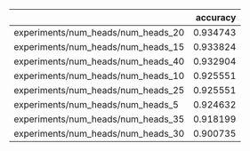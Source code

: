 |                                    |   accuracy |
|:-----------------------------------|-----------:|
| experiments/num_heads/num_heads_20 |   0.934743 |
| experiments/num_heads/num_heads_15 |   0.933824 |
| experiments/num_heads/num_heads_40 |   0.932904 |
| experiments/num_heads/num_heads_10 |   0.925551 |
| experiments/num_heads/num_heads_25 |   0.925551 |
| experiments/num_heads/num_heads_5  |   0.924632 |
| experiments/num_heads/num_heads_35 |   0.918199 |
| experiments/num_heads/num_heads_30 |   0.900735 |